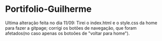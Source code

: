 # Portifolio-Guilherme
Ultima alteração feita no dia 11/09: Tirei o index.html e o style.css da home para fazer a gitpage; corrigi os botões de navegação, que foram afetados(no caso apenas os botoões de "voltar para home").